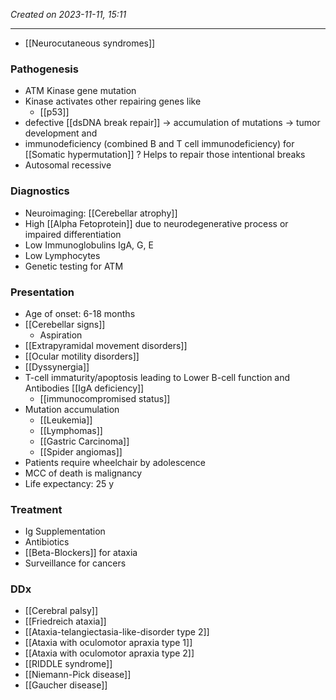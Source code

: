 *Created on 2023-11-11, 15:11* 

---
- [[Neurocutaneous syndromes]] 
### Pathogenesis
- ATM Kinase gene mutation
- Kinase activates other repairing genes like
	- [[p53]] 
- defective [[dsDNA break repair]] → accumulation of mutations → tumor development and 
- immunodeficiency (combined B and T cell immunodeficiency) for [[Somatic hypermutation]] ? Helps to repair those intentional breaks
- Autosomal recessive

### Diagnostics
- Neuroimaging: [[Cerebellar atrophy]] 
- High [[Alpha Fetoprotein]] due to neurodegenerative process or impaired differentiation 
- Low Immunoglobulins IgA, G, E
- Low Lymphocytes
- Genetic testing for ATM 

### Presentation
- Age of onset: 6-18 months
- [[Cerebellar signs]] 
	- Aspiration
- [[Extrapyramidal movement disorders]]
- [[Ocular motility disorders]] 
- [[Dyssynergia]] 
- T-cell immaturity/apoptosis leading to Lower B-cell function and Antibodies [[IgA deficiency]]  
	- [[immunocompromised status]]
- Mutation accumulation
	- [[Leukemia]]
	- [[Lymphomas]]
	- [[Gastric Carcinoma]] 
	- [[Spider angiomas]] 
- Patients require wheelchair by adolescence 
- MCC of death is malignancy
- Life expectancy: 25 y
### Treatment
- Ig Supplementation
- Antibiotics
- [[Beta-Blockers]] for ataxia
- Surveillance for cancers

### DDx
- [[Cerebral palsy]]
- [[Friedreich ataxia]]
- [[Ataxia-telangiectasia-like-disorder type 2]]
- [[Ataxia with oculomotor apraxia type 1]]
- [[Ataxia with oculomotor apraxia type 2]]
- [[RIDDLE syndrome]]
- [[Niemann-Pick disease]]
- [[Gaucher disease]]
